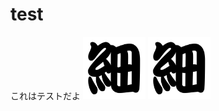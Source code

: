 # test
これはテストだよ
<a href="https://github.com/smartnova/19-allhands/projects/9"><img src="ほそ.png" width="100"></a>
<a href="https://github.com/smartnova/19-allhands/projects/9"><img src="ほそ.png" width="100"></a>
